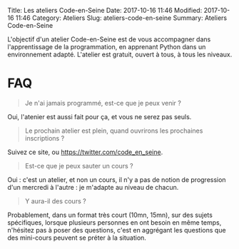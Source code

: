 Title: Les ateliers Code-en-Seine
Date: 2017-10-16 11:46
Modified: 2017-10-16 11:46
Category: Ateliers
Slug: ateliers-code-en-seine
Summary: Ateliers Code-en-Seine

L'objectif d'un atelier Code-en-Seine est de vous accompagner dans
l'apprentissage de la programmation, en apprenant Python dans un
environnement adapté. L'atelier est gratuit, ouvert à tous, à tous les
niveaux.


# FAQ

> Je n'ai jamais programmé, est-ce que je peux venir ?

Oui, l'atenier est aussi fait pour ça, et vous ne serez pas seuls.

> Le prochain atelier est plein, quand ouvrirons les prochaines inscriptions ?

Suivez ce site, ou https://twitter.com/code_en_seine.

> Est-ce que je peux sauter un cours ?

Oui : c'est un atelier, et non un cours, il n'y a pas de notion de
progression d'un mercredi à l'autre : je m'adapte au niveau de
chacun.

> Y aura-il des cours ?

Probablement, dans un format très court (10mn, 15mn), sur des sujets
spécifiques, lorsque plusieurs personnes en ont besoin en même temps,
n'hésitez pas à poser des questions, c'est en aggrégant les questions
que des mini-cours peuvent se préter à la situation.
